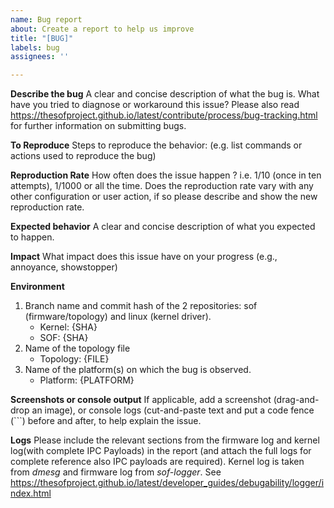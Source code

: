 ```yaml
---
name: Bug report
about: Create a report to help us improve
title: "[BUG]"
labels: bug
assignees: ''

---
```


**Describe the bug**
A clear and concise description of what the bug is.
What have you tried to diagnose or workaround this issue?
Please also read https://thesofproject.github.io/latest/contribute/process/bug-tracking.html for further information on submitting bugs.

**To Reproduce**
Steps to reproduce the behavior: (e.g. list commands or actions used to reproduce the bug)

**Reproduction Rate**
How often does the issue happen ? i.e. 1/10 (once in ten attempts), 1/1000 or all the time.
Does the reproduction rate vary with any other configuration or user action, if so please describe and show the new reproduction rate.

**Expected behavior**
A clear and concise description of what you expected to happen.

**Impact**
What impact does this issue have on your progress (e.g., annoyance, showstopper)

**Environment**
1) Branch name and commit hash of the 2 repositories: sof (firmware/topology) and linux (kernel driver).
    * Kernel: {SHA}
    * SOF: {SHA}
2) Name of the topology file
    * Topology: {FILE}
3) Name of the platform(s) on which the bug is observed.
    * Platform: {PLATFORM}

**Screenshots or console output**
If applicable, add a screenshot (drag-and-drop an image), or console logs
(cut-and-paste text and put a code fence (\`\`\`) before and after, to help
explain the issue.

**Logs**
Please include the relevant sections from the firmware log and kernel log(with complete IPC Payloads) in the report (and attach the full logs for complete reference also IPC payloads are required). Kernel log is taken from *dmesg* and firmware log from *sof-logger*. See https://thesofproject.github.io/latest/developer_guides/debugability/logger/index.html
